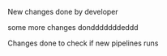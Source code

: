 New changes done by developer

some more changes dondddddddeddd

Changes done to check if new pipelines runs
